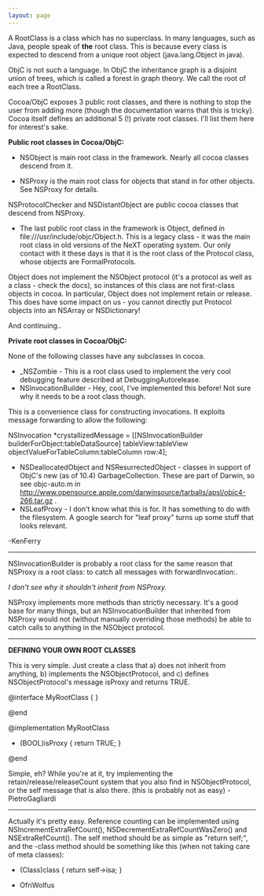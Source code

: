 ```yaml
---
layout: page
---
```


A RootClass is a class which has no superclass. In many languages, such as Java, people speak of **the** root class.  This is because every class is expected to descend from a unique root object (java.lang.Object in java).

ObjC is not such a language.  In ObjC the inheritance graph is a disjoint union of trees, which is called a forest in graph theory.  We call the root of each tree a RootClass.  

Cocoa/ObjC exposes 3 public root classes, and there is nothing to stop the user from adding more (though the documentation warns that this is tricky).  Cocoa itself defines an additional 5 (!) private root classes.  I'll list them here for interest's sake.

**Public root classes in Cocoa/ObjC:**

* NSObject is main root class in the framework.  Nearly all cocoa classes descend from it.

* NSProxy is the main root class for objects that stand in for other objects.  See NSProxy for details.

NSProtocolChecker and NSDistantObject are public cocoa classes that descend from NSProxy.

* The last public root class in the framework is     Object, defined in file:///usr/include/objc/Object.h.  This is a legacy class - it was the main root class in old versions of the NeXT operating system.  Our only contact with it these days is that it is the root class of the Protocol class, whose objects are FormalProtocols.

Object does not implement the NSObject protocol (it's a protocol as well as a class - check the docs), so instances of this class are not first-class objects in cocoa.  In particular, Object does not implement     retain or     release.  This does have some impact on us - you cannot directly put Protocol objects into an NSArray or NSDictionary!



And continuing..



**Private root classes in Cocoa/ObjC:**

None of the following classes have any subclasses in cocoa.

*  _NSZombie - This is a root class used to implement the very cool debugging feature described at DebuggingAutorelease. 
* NSInvocationBuilder - Hey, cool, I've implemented this before!  Not sure why it needs to be a root class though.

This is a convenience class for constructing invocations.  It exploits message forwarding to allow the following:
    
NSInvocation *crystallizedMessage = 
    [[NSInvocationBuilder builderForObject:tableDataSource] tableView:tableView 
                                            objectValueForTableColumn:tableColumn 
                                                                  row:4]; 


* NSDeallocatedObject and NSResurrectedObject - classes in support of ObjC's new (as of 10.4) GarbageCollection.  These are part
of Darwin, so see objc-auto.m in http://www.opensource.apple.com/darwinsource/tarballs/apsl/objc4-266.tar.gz .
* NSLeafProxy - I don't know what this is for.  It has something to do with the filesystem.  A google search for "leaf proxy" turns up some stuff that looks relevant.


-KenFerry

----

NSInvocationBuilder is probably a root class for the same reason that NSProxy is a root class: to catch all messages with     forwardInvocation:.

*I don't see why it shouldn't inherit from NSProxy.*

NSProxy implements more methods than strictly necessary. It's a good base for many things, but an NSInvocationBuilder that inherited from NSProxy would not (without manually overriding those methods) be able to catch calls to anything in the NSObject protocol.

----
**DEFINING YOUR OWN ROOT CLASSES**

This is very simple. Just create a class that a) does not inherit from anything, b) implements the NSObjectProtocol, and c) defines NSObjectProtocol<nowiki/>'s message isProxy and returns TRUE.

    
@interface MyRootClass <NSObject> {
}

@end

@implementation MyRootClass

- (BOOL)isProxy
{
    return TRUE;
}

@end


Simple, eh? While you're at it, try implementing the retain/release/releaseCount system that you also find in NSObjectProtocol, or the self message that is also there. (this is probably not as easy) - PietroGagliardi

----
Actually it's pretty easy. Reference counting can be implemented using NSIncrementExtraRefCount(), NSDecrementExtraRefCountWasZero() and NSExtraRefCount(). The self method should be as simple as "return self;", and the -class method should be something like this (when not taking care of meta classes):
    
- (Class)class {
  return self->isa;
}


- OfriWolfus

